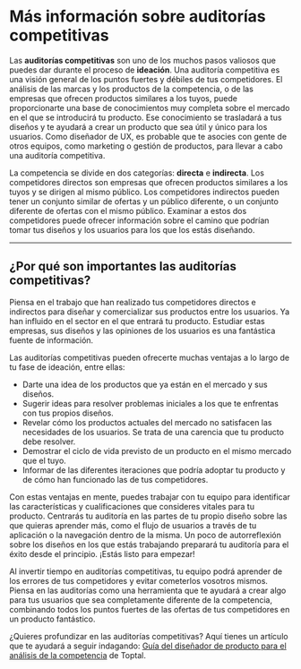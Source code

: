 # Más información sobre auditorías competitivas

Las **auditorías competitivas** son uno de los muchos pasos valiosos que puedes dar durante el proceso de **ideación**. Una auditoría competitiva es una visión general de los puntos fuertes y débiles de tus competidores. El análisis de las marcas y los productos de la competencia, o de las empresas que ofrecen productos similares a los tuyos, puede proporcionarte una base de conocimientos muy completa sobre el mercado en el que se introducirá tu producto. Ese conocimiento se trasladará a tus diseños y te ayudará a crear un producto que sea útil y único para los usuarios. Como diseñador de UX, es probable que te asocies con gente de otros equipos, como marketing o gestión de productos, para llevar a cabo una auditoría competitiva.

La competencia se divide en dos categorías: **directa** e **indirecta**. Los competidores directos son empresas que ofrecen productos similares a los tuyos y se dirigen al mismo público. Los competidores indirectos pueden tener un conjunto similar de ofertas y un público diferente, o un conjunto diferente de ofertas con el mismo público. Examinar a estos dos competidores puede ofrecer información sobre el camino que podrían tomar tus diseños y los usuarios para los que los estás diseñando.

---

## ¿Por qué son importantes las auditorías competitivas?

Piensa en el trabajo que han realizado tus competidores directos e indirectos para diseñar y comercializar sus productos entre los usuarios. Ya han influido en el sector en el que entrará tu producto. Estudiar estas empresas, sus diseños y las opiniones de los usuarios es una fantástica fuente de información.

Las auditorías competitivas pueden ofrecerte muchas ventajas a lo largo de tu fase de ideación, entre ellas:

* Darte una idea de los productos que ya están en el mercado y sus diseños.
* Sugerir ideas para resolver problemas iniciales a los que te enfrentas con tus propios diseños.
* Revelar cómo los productos actuales del mercado no satisfacen las necesidades de los usuarios. Se trata de una carencia que tu producto debe resolver.
* Demostrar el ciclo de vida previsto de un producto en el mismo mercado que el tuyo.
* Informar de las diferentes iteraciones que podría adoptar tu producto y de cómo han funcionado las de tus competidores.

Con estas ventajas en mente, puedes trabajar con tu equipo para identificar las características y cualificaciones que consideres vitales para tu producto. Centrarás tu auditoría en las partes de tu propio diseño sobre las que quieras aprender más, como el flujo de usuarios a través de tu aplicación o la navegación dentro de la misma. Un poco de autorreflexión sobre los diseños en los que estás trabajando preparará tu auditoría para el éxito desde el principio. ¡Estás listo para empezar!

Al invertir tiempo en auditorías competitivas, tu equipo podrá aprender de los errores de tus competidores y evitar cometerlos vosotros mismos. Piensa en las auditorías como una herramienta que te ayudará a crear algo para tus usuarios que sea completamente diferente de la competencia, combinando todos los puntos fuertes de las ofertas de tus competidores en un producto fantástico.

¿Quieres profundizar en las auditorías competitivas? Aquí tienes un artículo que te ayudará a seguir indagando: [Guía del diseñador de producto para el análisis de la competencia](https://www.toptal.com/designers/product/competitive-analysis-guide) de Toptal.
